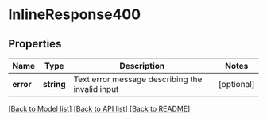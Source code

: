 # InlineResponse400

## Properties
Name | Type | Description | Notes
------------ | ------------- | ------------- | -------------
**error** | **string** | Text error message describing the invalid input | [optional] 

[[Back to Model list]](../README.md#documentation-for-models) [[Back to API list]](../README.md#documentation-for-api-endpoints) [[Back to README]](../README.md)


